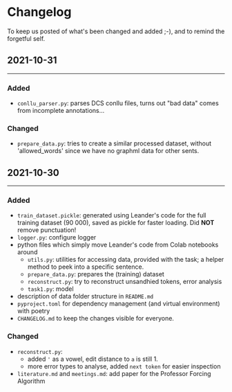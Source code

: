 # Changelog

To keep us posted of what's been changed and added ;-), and to remind the forgetful self. 

## 2021-10-31
----
### Added
- `conllu_parser.py`: parses DCS conllu files, turns out "bad data" comes from incomplete annotations...

### Changed
- `prepare_data.py`: tries to create a similar processed dataset, without 'allowed_words' since we have no graphml data for other sents.


## 2021-10-30
----
### Added
- `train_dataset.pickle`: generated using Leander's code for the full training dataset (90 000), saved as pickle for faster loading. Did **NOT** remove punctuation!
- `logger.py`: configure logger
- python files which simply move Leander's code from Colab notebooks around
	- `utils.py`: utilities for accessing data, provided with the task; a helper method to peek into a specific sentence.
	- `prepare_data.py`: prepares the (training) dataset
	- `reconstruct.py`: try to reconstruct unsandhied tokens, error analysis
	- `task1.py`: model
- description of data folder structure in `README.md`
- `pyproject.toml` for dependency management (and virtual environment) with poetry
- `CHANGELOG.md` to keep the changes visible for everyone.

### Changed
- `reconstruct.py`: 
	- added `'` as a vowel, edit distance to `a` is still 1.
	- more error types to analyse, added `next token` for easier inspection
- `literature.md` and `meetings.md`: add paper for the Professor Forcing Algorithm
 
